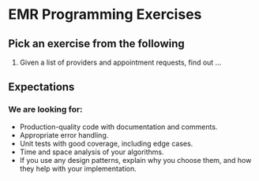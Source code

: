 # EMR Programming Exercises

## Pick an exercise from the following 
1. Given a list of providers and appointment requests, find out ...

## Expectations
### We are looking for:
- Production-quality code with documentation and comments.
- Appropriate error handling.
- Unit tests with good coverage, including edge cases.
- Time and space analysis of your algorithms.
- If you use any design patterns, explain why you choose them, and how they help with your implementation.